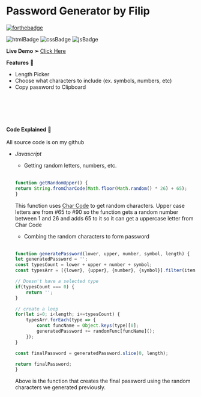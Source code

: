 # Password Generator by Filip

[![forthebadge](https://forthebadge.com/images/badges/built-with-love.svg)](https://forthebadge.com)

![htmlBadge](https://img.shields.io/badge/HTML-239120?style=for-the-badge&logo=html5&logoColor=white)
![cssBadge](https://img.shields.io/badge/CSS-239120?&style=for-the-badge&logo=css3&logoColor=white)
![jsBadge](https://img.shields.io/badge/JavaScript-F7DF1E?style=for-the-badge&logo=javascript&logoColor=black)

**Live Demo ➢** [Click Here](https://password-generator-filip.netlify.app/)


**Features** :rocket:
- Length Picker
- Choose what characters to include (ex. symbols, numbers, etc)
- Copy password to Clipboard 

<br/><br/>
<br/><br/>

**Code Explained** :key:
<br></br>
All source code is on my github

-  *Javascript*

    -   Getting random letters, numbers, etc.
    <br/><br/>
    ```javascript
    function getRandomUpper() {
	return String.fromCharCode(Math.floor(Math.random() * 26) + 65);
    }
    ```
    This function uses [Char Code](http://stevehardie.com/2009/09/character-code-list-char-code/) to get random characters. Upper case letters are from #65 to #90 so the function gets a random number between 1 and 26 and adds 65 to it so it can get a uppercase letter from Char Code

    - Combing the random characters to form password
    <br></br>
    ```javascript
    function generatePassword(lower, upper, number, symbol, length) {
	let generatedPassword = '';
	const typesCount = lower + upper + number + symbol;
	const typesArr = [{lower}, {upper}, {number}, {symbol}].filter(item => Object.values(item)[0]);
	
	// Doesn't have a selected type
	if(typesCount === 0) {
		return '';
	}
	
	// create a loop
	for(let i=0; i<length; i+=typesCount) {
		typesArr.forEach(type => {
			const funcName = Object.keys(type)[0];
			generatedPassword += randomFunc[funcName]();
		});
	}
	
	const finalPassword = generatedPassword.slice(0, length);
	
	return finalPassword;
    }
    ```
    Above is the function that creates the final password using the random characters we generated previously.






